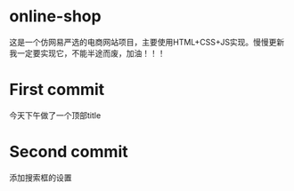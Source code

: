 # online-shop
这是一个仿网易严选的电商网站项目，主要使用HTML+CSS+JS实现。慢慢更新
我一定要实现它，不能半途而废，加油！！！

# First commit
今天下午做了一个顶部title

# Second commit
添加搜索框的设置
